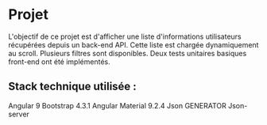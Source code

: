 # Projet

L'objectif de ce projet est d'afficher une liste d'informations utilisateurs récupérées depuis un back-end API.
Cette liste est chargée dynamiquement au scroll.
Plusieurs filtres sont disponibles.
Deux tests unitaires basiques front-end ont été implémentés.

## Stack technique utilisée :

Angular 9
Bootstrap 4.3.1
Angular Material 9.2.4
Json GENERATOR
Json-server
